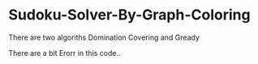 # Sudoku-Solver-By-Graph-Coloring

There are two algoriths Domination Covering and Gready

There are a bit Erorr in this code.. 
